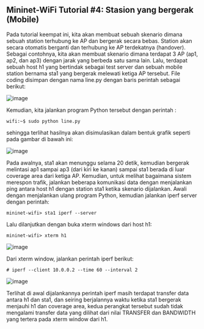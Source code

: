 ## Mininet-WiFi Tutorial #4: Stasion yang bergerak (Mobile)

Pada tutorial keempat ini, kita akan membuat sebuah skenario dimana sebuah station terhubung ke AP dan bergerak secara bebas. Station akan secara otomatis berganti dan terhubung ke AP terdekatnya (handover).  
Sebagai contohnya, kita akan membuat skenario dimana terdapat 3 AP (ap1, ap2, dan ap3) dengan jarak yang berbeda satu sama lain. Lalu, terdapat sebuah host h1 yang bertindak sebagai test server dan sebuah mobile station bernama sta1 yang bergerak melewati ketiga AP tersebut. File coding disimpan dengan nama line.py dengan baris perintah sebagai berikut: 

![image](https://user-images.githubusercontent.com/91620434/193062399-5e290333-8b46-4463-90ab-59deaf12838a.png)

Kemudian, kita jalankan program Python tersebut dengan perintah :

```
wifi:~$ sudo python line.py
```

sehingga terlihat hasilnya akan disimulasikan dalam bentuk grafik seperti pada gambar di bawah ini: 

![image](https://user-images.githubusercontent.com/91620434/193062609-8e1d8f5e-468e-4a56-95f9-31aae56145bc.png)

Pada awalnya, sta1 akan menunggu selama 20 detik, kemudian bergerak melintasi ap1 sampai ap3 (dari kiri ke kanan) sampai sta1 berada di luar coverage area dari ketiga AP. 
Kemudian, untuk melihat bagaimana sistem merespon trafik, jalankan beberapa komunikasi data dengan menjalankan ping antara host h1 dengan station sta1 ketika skenario dijalankan. Awali dengan menjalankan ulang program Python, kemudian jalankan iperf server dengan perintah:

```
mininet-wifi> sta1 iperf --server
```

Lalu dilanjutkan dengan buka xterm windows dari host h1:

```
mininet-wifi> xterm h1 
```

![image](https://user-images.githubusercontent.com/91620434/193063040-8dbb0bc6-8583-409d-a062-98a94d3b2f15.png)

Dari xterm window, jalankan perintah iperf berikut: 
```
# iperf --client 10.0.0.2 --time 60 --interval 2 
```

![image](https://user-images.githubusercontent.com/91620434/193063180-12eb2fda-4141-4cf8-9ad4-d0c1f3af0f7a.png)

Terlihat di awal dijalankannya perintah iperf masih terdapat transfer data antara h1 dan sta1, dan seiring berjalannya waktu ketika sta1 bergerak menjauhi h1 dan coverage area, kedua perangkat tersebut sudah tidak mengalami transfer data yang dilihat dari nilai TRANSFER dan BANDWIDTH yang tertera pada xterm window dari h1. 
